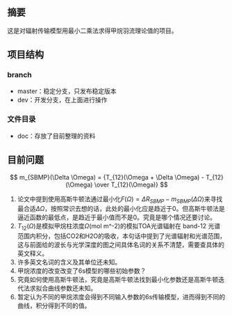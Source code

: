 ## 摘要

这是对辐射传输模型用最小二乘法求得甲烷羽流理论值的项目。

## 项目结构

### branch

- master：稳定分支，只发布稳定版本
- dev：开发分支，在上面进行操作

### 文件目录

- doc：存放了目前整理的资料

## 目前问题

$$
m_{SBMP}(\Delta \Omega) = {T_{12}(\Omega + \Delta \Omega) - T_{12}(\Omega) \over T_{12}(\Omega)}
$$

1. 论文中提到使用高斯牛顿法通过最小化$F(\Omega) = \Delta R_{SBMP} - m_{SBMP}(\Delta \Omega)$来寻找最合适$\Delta \Omega$，按照常识去想的话，此处的最小化应是趋近于0。但高斯牛顿法是逼近函数的最低点，是趋近于最小值而不是0。究竟是哪个情况还要讨论。
2. $T_{12}(\Omega)$是模拟甲烷柱浓度$\Omega$(mol m^-2)的模拟TOA光谱辐射在 band-12 光谱范围内积分，包括CO2和H2O的吸收，本句话中提到了光谱辐射和光谱范围，这与前面给的波长与光学深度的图之间具体名词的关系不清楚，需要查具体的英文释义。
3. 许多英文名词的含义及其单位还未知。
4. 甲烷浓度的改变改变了6s模型的哪些初始参数？
5. 究竟如何使用高斯牛顿法，究竟是高斯牛顿法找到最小化参数还是高斯牛顿迭代法求拟合曲线参数还未知。
6. 暂定认为不同的甲烷浓度会得到不同输入参数的6s传输模型，进而得到不同的曲线，积分得到不同的值。